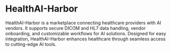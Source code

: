 # HealthAI-Harbor
HealthAI-Harbor is a marketplace connecting healthcare providers with AI vendors. It supports secure DICOM and HL7 data handling, vendor onboarding, and customizable workflows for AI solutions. Designed for easy integration, HealthAI-Harbor enhances healthcare through seamless access to cutting-edge AI tools.
